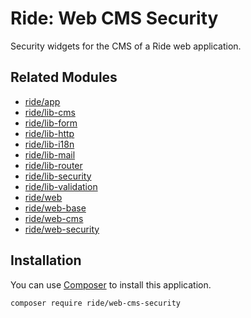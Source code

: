 # Ride: Web CMS Security

Security widgets for the CMS of a Ride web application.

## Related Modules

- [ride/app](https://github.com/all-ride/ride-app)
- [ride/lib-cms](https://github.com/all-ride/ride-lib-cms)
- [ride/lib-form](https://github.com/all-ride/ride-lib-form)
- [ride/lib-http](https://github.com/all-ride/ride-lib-http)
- [ride/lib-i18n](https://github.com/all-ride/ride-lib-i18n)
- [ride/lib-mail](https://github.com/all-ride/ride-lib-mail)
- [ride/lib-router](https://github.com/all-ride/ride-lib-router)
- [ride/lib-security](https://github.com/all-ride/ride-lib-security)
- [ride/lib-validation](https://github.com/all-ride/ride-lib-validation)
- [ride/web](https://github.com/all-ride/ride-web)
- [ride/web-base](https://github.com/all-ride/ride-web-base)
- [ride/web-cms](https://github.com/all-ride/ride-web-cms)
- [ride/web-security](https://github.com/all-ride/ride-web-security)

## Installation

You can use [Composer](http://getcomposer.org) to install this application.

```
composer require ride/web-cms-security
```

